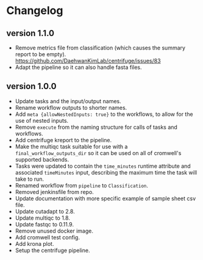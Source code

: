 Changelog
==========

<!--
Newest changes should be on top.

This document is user facing. Please word the changes in such a way
that users understand how the changes affect the new version.
-->

version 1.1.0
---------------------------
+ Remove metrics file from classification (which causes the
  summary report to be empty).
  https://github.com/DaehwanKimLab/centrifuge/issues/83
+ Adapt the pipeline so it can also handle fasta files.

version 1.0.0
---------------------------
+ Update tasks and the input/output names.
+ Rename workflow outputs to shorter names.
+ Add `meta {allowNestedInputs: true}` to the workflows, to allow for the use
  of nested inputs.
+ Remove `execute` from the naming structure for calls of tasks and workflows.
+ Add centrifuge kreport to the pipeline.
+ Make the multiqc task suitable for use with a `final_workflow_outputs_dir` 
  so it can be used on all of cromwell's supported backends.
+ Tasks were updated to contain the `time_minutes` runtime attribute and
  associated `timeMinutes` input, describing the maximum time the task will
  take to run.
+ Renamed workflow from `pipeline` to `Classification`.
+ Removed jenkinsfile from repo.
+ Update documentation with more specific example of sample sheet csv file.
+ Update cutadapt to 2.8.
+ Update multiqc to 1.8.
+ Update fastqc to 0.11.9.
+ Remove unused docker image.
+ Add cromwell test config.
+ Add krona plot.
+ Setup the centrifuge pipeline.
